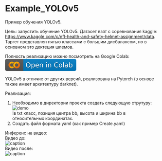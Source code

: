 # Example_YOLOv5
Пример обучения YOLOv5.

Цель: запустить обучение YOLOv5. Датасет взят с соревнования kaggle: https://www.kaggle.com/c/nfl-health-and-safety-helmet-assignment/data. 
Таргет представлен пятью классами с большим дисбалансом, но в основном это дектеция шлемов.   

Полность реализацию можно посмотреть на Google Colab: 
 [![Open In Colab](https://github.com/chelmed/Example_YOLOv5/blob/main/colab.svg)](https://colab.research.google.com/drive/19GyzEbl21rQ2Mzs7eGF2cUOs3EMX10UN?usp=sharing)

YOLOv5 в отличие от других версий, реализована на Pytorch (в основе также имеет архитектуру darknet).

Реализация: 

1) Необходимо в директории проекта создать следующую струтуру:<br/> 
![demo](https://github.com/chelmed/Museum_fund/blob/main/str_dir.png)<br/> 
!в txt класс, позиция центра bb, высота и ширина bb в относительных координатах. 
2) Создать файл формата yaml (как пример Create.yaml)

Инференс на видео:<br/>
Видео до:<br/>
![caption](https://github.com/chelmed/Example_YOLOv5/blob/main/video.gif)<br/> 
Видео после:<br/> 
![caption](https://github.com/chelmed/Example_YOLOv5/blob/main/detected_video.gif)<br/> 
